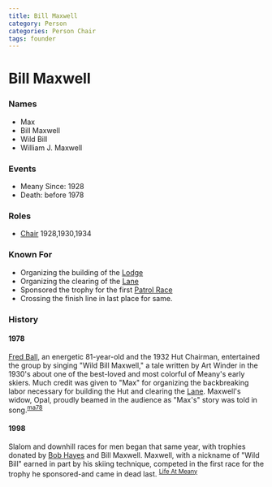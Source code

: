 ```yaml
---
title: Bill Maxwell
category: Person
categories: Person Chair
tags: founder
---
```

# Bill Maxwell
### Names

* Max
* Bill Maxwell
* Wild Bill
* William J. Maxwell

### Events

* Meany Since: 1928
* Death: before 1978

### Roles

* [Chair](Chair) 1928,1930,1934

### Known For

* Organizing the building of the [Lodge](Lodge)
* Organizing the clearing of the [Lane](Lane)
* Sponsored the trophy for the first [Patrol Race](Patrol-Race)
* Crossing the finish line in last place for same.

### History

#### 1978

[Fred Ball](Fred-Ball), an energetic 81-year-old and the 1932 Hut Chairman, entertained the group by singing "Wild Bill Maxwell," a tale written by Art Winder in the 1930's about one of the best-loved and most colorful of Meany's early skiers. Much credit was given to "Max" for organizing the backbreaking labor necessary for building the Hut and clearing the [Lane](Lane). Maxwell's widow, Opal, proudly beamed in the audience as "Max's" story was told in song.<sup>[ma78][]</sup>

#### 1998

Slalom and downhill races for men began that same year, with trophies donated by [Bob Hayes](Robert-Hayes) and Bill Maxwell. Maxwell, with a nickname of "Wild Bill" earned in part by his skiing technique, competed in the first race for the trophy he sponsored-and came in dead last. <sup>[Life At Meany][life]</sup>

[life]: Life-At-Meany-Ski-Hut
[ma78]: Mountaineer-Annual#1978
